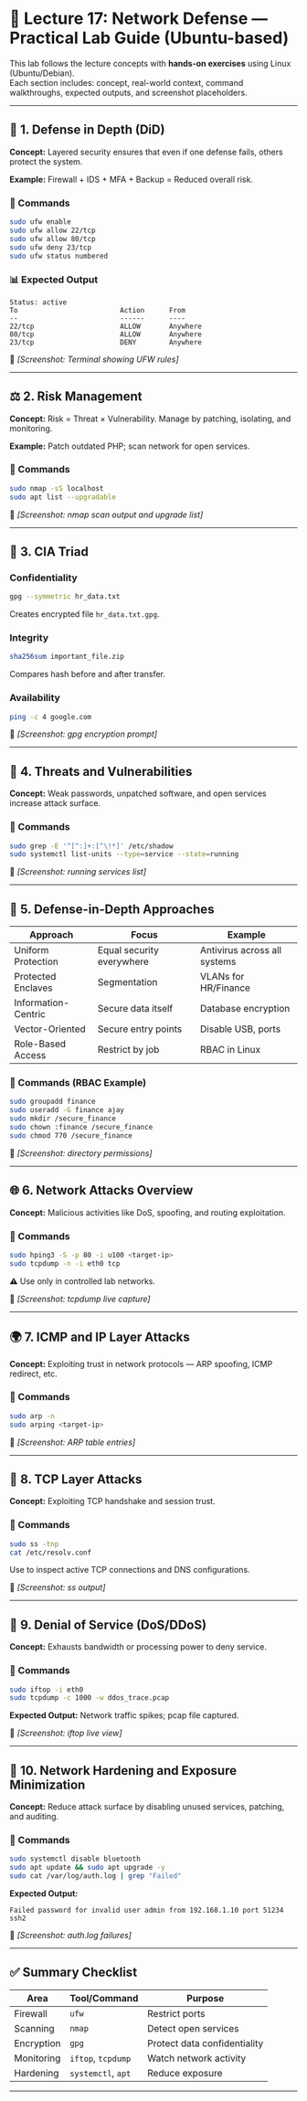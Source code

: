 
# 🧠 Lecture 17: Network Defense — Practical Lab Guide (Ubuntu-based)

This lab follows the lecture concepts with **hands-on exercises** using Linux (Ubuntu/Debian).  
Each section includes: concept, real-world context, command walkthroughs, expected outputs, and screenshot placeholders.

---

## 🔐 1. Defense in Depth (DiD)

**Concept:** Layered security ensures that even if one defense fails, others protect the system.

**Example:** Firewall + IDS + MFA + Backup = Reduced overall risk.

### 🧪 Commands
```bash
sudo ufw enable
sudo ufw allow 22/tcp
sudo ufw allow 80/tcp
sudo ufw deny 23/tcp
sudo ufw status numbered
```

### 📊 Expected Output
```
Status: active
To                         Action      From
--                         ------      ----
22/tcp                     ALLOW       Anywhere
80/tcp                     ALLOW       Anywhere
23/tcp                     DENY        Anywhere
```
📸 *[Screenshot: Terminal showing UFW rules]*

---

## ⚖️ 2. Risk Management

**Concept:** Risk = Threat × Vulnerability. Manage by patching, isolating, and monitoring.

**Example:** Patch outdated PHP; scan network for open services.

### 🧪 Commands
```bash
sudo nmap -sS localhost
sudo apt list --upgradable
```
📸 *[Screenshot: nmap scan output and upgrade list]*

---

## 🔐 3. CIA Triad

### Confidentiality
```bash
gpg --symmetric hr_data.txt
```
Creates encrypted file `hr_data.txt.gpg`.

### Integrity
```bash
sha256sum important_file.zip
```
Compares hash before and after transfer.

### Availability
```bash
ping -c 4 google.com
```

📸 *[Screenshot: gpg encryption prompt]*

---

## 🧠 4. Threats and Vulnerabilities

**Concept:** Weak passwords, unpatched software, and open services increase attack surface.

### 🧪 Commands
```bash
sudo grep -E '^[^:]+:[^\!*]' /etc/shadow
sudo systemctl list-units --type=service --state=running
```

📸 *[Screenshot: running services list]*

---

## 🧱 5. Defense-in-Depth Approaches

| Approach | Focus | Example |
|-----------|--------|---------|
| Uniform Protection | Equal security everywhere | Antivirus across all systems |
| Protected Enclaves | Segmentation | VLANs for HR/Finance |
| Information-Centric | Secure data itself | Database encryption |
| Vector-Oriented | Secure entry points | Disable USB, ports |
| Role-Based Access | Restrict by job | RBAC in Linux |

### 🧪 Commands (RBAC Example)
```bash
sudo groupadd finance
sudo useradd -G finance ajay
sudo mkdir /secure_finance
sudo chown :finance /secure_finance
sudo chmod 770 /secure_finance
```
📸 *[Screenshot: directory permissions]*

---

## 🌐 6. Network Attacks Overview

**Concept:** Malicious activities like DoS, spoofing, and routing exploitation.

### 🧪 Commands
```bash
sudo hping3 -S -p 80 -i u100 <target-ip>
sudo tcpdump -n -i eth0 tcp
```
⚠️ Use only in controlled lab networks.

📸 *[Screenshot: tcpdump live capture]*

---

## 🌍 7. ICMP and IP Layer Attacks

**Concept:** Exploiting trust in network protocols — ARP spoofing, ICMP redirect, etc.

### 🧪 Commands
```bash
sudo arp -n
sudo arping <target-ip>
```
📸 *[Screenshot: ARP table entries]*

---

## 🔗 8. TCP Layer Attacks

**Concept:** Exploiting TCP handshake and session trust.

### 🧪 Commands
```bash
sudo ss -tnp
cat /etc/resolv.conf
```
Use to inspect active TCP connections and DNS configurations.

📸 *[Screenshot: ss output]*

---

## 🚫 9. Denial of Service (DoS/DDoS)

**Concept:** Exhausts bandwidth or processing power to deny service.

### 🧪 Commands
```bash
sudo iftop -i eth0
sudo tcpdump -c 1000 -w ddos_trace.pcap
```
**Expected Output:** Network traffic spikes; pcap file captured.

📸 *[Screenshot: iftop live view]*

---

## 🧰 10. Network Hardening and Exposure Minimization

**Concept:** Reduce attack surface by disabling unused services, patching, and auditing.

### 🧪 Commands
```bash
sudo systemctl disable bluetooth
sudo apt update && sudo apt upgrade -y
sudo cat /var/log/auth.log | grep "Failed"
```

**Expected Output:**
```
Failed password for invalid user admin from 192.168.1.10 port 51234 ssh2
```
📸 *[Screenshot: auth.log failures]*

---

## ✅ Summary Checklist

| Area | Tool/Command | Purpose |
|------|---------------|----------|
| Firewall | `ufw` | Restrict ports |
| Scanning | `nmap` | Detect open services |
| Encryption | `gpg` | Protect data confidentiality |
| Monitoring | `iftop`, `tcpdump` | Watch network activity |
| Hardening | `systemctl`, `apt` | Reduce exposure |

---
